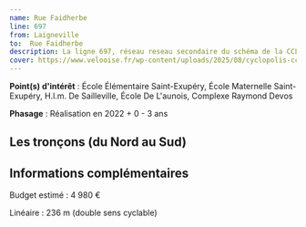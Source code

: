```yaml
---
name: Rue Faidherbe
line: 697
from: Laigneville
to:  Rue Faidherbe 
description: La ligne 697, réseau reseau secondaire du schéma de la CCLVD (tronçon 97) concerne Laigneville - Rue Faidherbe
cover: https://www.velooise.fr/wp-content/uploads/2025/08/cyclopolis-cclvd-97.jpg
---
```


**Point(s) d'intérêt** : École Élémentaire Saint-Exupéry, École Maternelle Saint-Exupéry, H.l.m. De Sailleville, École De L'aunois, Complexe Raymond Devos

**Phasage** : Réalisation en 2022 + 0 - 3 ans

## Les tronçons (du Nord au Sud)

## Informations complémentaires

Budget estimé :  4 980 € 

Linéaire : 236 m (double sens cyclable)

